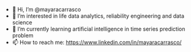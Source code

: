 - 👋 Hi, I’m @mayaracarrasco
- 👀 I’m interested in life data analytics, reliability engineering and data science
- 🌱 I’m currently learning artificial intelligence in time series prediction problem
- 📫 How to reach me: https://www.linkedin.com/in/mayaracarrasco/

<!---
mayaracarrasco/mayaracarrasco is a ✨ special ✨ repository because its `README.md` (this file) appears on your GitHub profile.
You can click the Preview link to take a look at your changes.
--->
